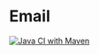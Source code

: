 # Email

[![Java CI with Maven](https://github.com/LautaroGVega/Email/actions/workflows/maven.yml/badge.svg)](https://github.com/LautaroGVega/Email/actions/workflows/maven.yml)
